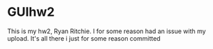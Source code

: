 # GUIhw2
This is my hw2, Ryan Ritchie. I for some reason had an issue with my upload. It's all there i just for some reason committed 
